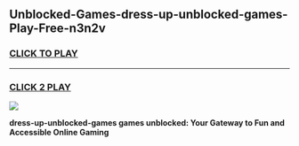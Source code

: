 
## Unblocked-Games-dress-up-unblocked-games-Play-Free-n3n2v
<h3>
<a href="https://premium76.site?title=dress-up-unblocked-games&ref=18A1">CLICK TO PLAY</a></h3>
<hr>

<h3>
<a href="https://premium76.site?title=dress-up-unblocked-games&ref=18A1">CLICK 2 PLAY</a>
  
</h3>

<a href="https://premium76.site?title=dress-up-unblocked-games&ref=18A1"><img src="https://clearcache.store/games.png"></a>


**dress-up-unblocked-games games unblocked: Your Gateway to Fun and Accessible Online Gaming**
